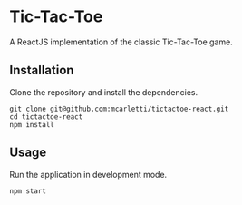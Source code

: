# Tic-Tac-Toe

A ReactJS implementation of the classic Tic-Tac-Toe game.

## Installation

Clone the repository and install the dependencies.

```
git clone git@github.com:mcarletti/tictactoe-react.git
cd tictactoe-react
npm install
```

## Usage

Run the application in development mode.

```
npm start
```